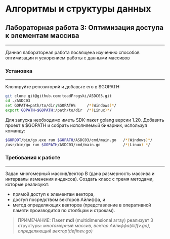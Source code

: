 # Алгоритмы и структуры данных

## Лабораторная работа 3: Оптимизация доступа к элементам массива
---

Данная лабораторная работа посвящена изучению способов оптимизации и ускорением работы с данными массивов

### Установка
---

Клонируйте репозиторий и добавьте его в $GOPATH

```sh
git clone git@github.com:toadFrogski/ASDC03.git
cd ./ASDC03
set GOPATH=path/to/dir;%GOPATH%     /*(Windows)*/
export GOPATH=$GOPATH:/path/to/dir  /*(Linux)*/
```

Для запуска необходимо иметь SDK-пакет golang версии 1.20. Добавить проект в $GOPATH и собрать исполняемый бинарник,
используя команду:

```sh
$GOROOT/bin/go.exe run $GOPATH/ASDC03/cmd/main.go   /*(Windows)*/
/usr/bin/go run $GOPATH/ASDC03/cmd/main.go          /*(Linux) */
```
### Требования к работе
---
Задан многомерный массив/вектор B (дана размерность массива и интервалы изменения индексов). Создать класс с тремя методами, которые реализуют:

* прямой доступ к элементам вектора,
* доступ посредством векторов Айлиффа, и
* метод определяющих векторов (представление в оперативной памяти производится по столбцам и строкам).

> ПРИМЕЧАНИЕ: Пакет **mdl** (multidimensional array) реализует 3 структуры: *многомерный массив*, *вектор Айлиффа(illiffv.go)*, *определяющий вектор(definev.go)*

